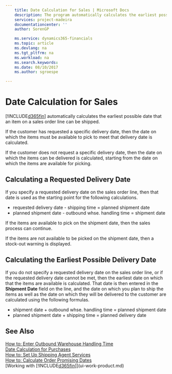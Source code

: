 ```yaml
---
    title: Date Calculation for Sales | Microsoft Docs
    description: The program automatically calculates the earliest possible date that an item on a sales order line can be shipped.
    services: project-madeira
    documentationcenter: ''
    author: SorenGP

    ms.service: dynamics365-financials
    ms.topic: article
    ms.devlang: na
    ms.tgt_pltfrm: na
    ms.workload: na
    ms.search.keywords:
    ms.date: 08/10/2017
    ms.author: sgroespe

---
```

# Date Calculation for Sales
[!INCLUDE[d365fin](../../includes/d365fin_md.md)] automatically calculates the earliest possible date that an item on a sales order line can be shipped.  

 If the customer has requested a specific delivery date, then the date on which the items must be available to pick to meet that delivery date is calculated.  

 If the customer does not request a specific delivery date, then the date on which the items can be delivered is calculated, starting from the date on which the items are available for picking.  

## Calculating a Requested Delivery Date  
 If you specify a requested delivery date on the sales order line, then that date is used as the starting point for the following calculations.  

- requested delivery date - shipping time = planned shipment date  
- planned shipment date - outbound whse. handling time = shipment date  

 If the items are available to pick on the shipment date, then the sales process can continue.  

 If the items are not available to be picked on the shipment date, then a stock-out warning is displayed.  

## Calculating the Earliest Possible Delivery Date  
 If you do not specify a requested delivery date on the sales order line, or if the requested delivery date cannot be met, then the earliest date on which that the items are available is calculated. That date is then entered in the **Shipment Date** field on the line, and the date on which you plan to ship the items as well as the date on which they will be delivered to the customer are calculated using the following formulas.  

- shipment date + outbound whse. handling time = planned shipment date  
- planned shipment date + shipping time = planned delivery date  

## See Also  
 [How to: Enter Outbound Warehouse Handling Time](inventory-how-to-enter-outbound-warehouse-handling-time.md)  
 [Date Calculation for Purchases](purchasing-date-calculation-for-purchases.md)   
 [How to: Set Up Shipping Agent Services](inventory-how-to-set-up-shipping-agent-services.md)   
 [How to: Calculate Order Promising Dates](sales-how-to-calculate-order-promising-dates.md)  
 [Working with [!INCLUDE[d365fin](includes/d365fin_md.md)]](ui-work-product.md)
